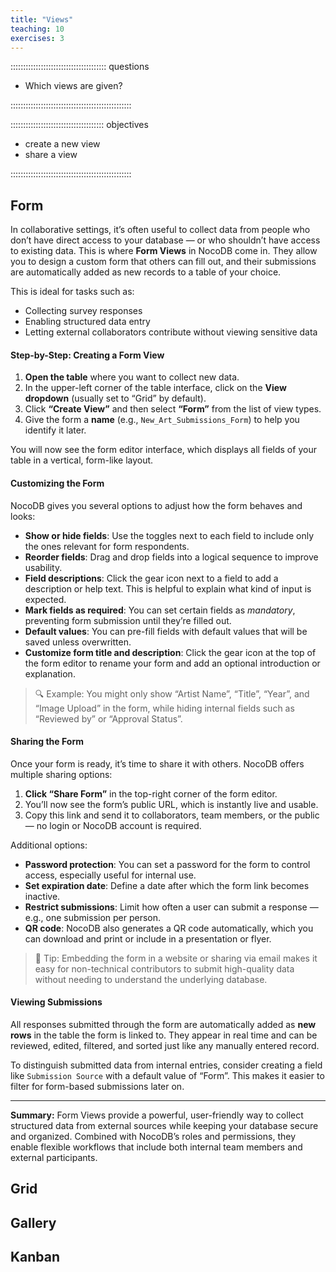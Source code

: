 ```yaml
---
title: "Views"
teaching: 10
exercises: 3
---
```


:::::::::::::::::::::::::::::::::::::: questions

- Which views are given?

::::::::::::::::::::::::::::::::::::::::::::::::

::::::::::::::::::::::::::::::::::::: objectives

- create a new view
- share a view

::::::::::::::::::::::::::::::::::::::::::::::::



## Form


In collaborative settings, it’s often useful to collect data from people who don’t have direct access to your database — or who shouldn’t have access to existing data. This is where **Form Views** in NocoDB come in. They allow you to design a custom form that others can fill out, and their submissions are automatically added as new records to a table of your choice.

This is ideal for tasks such as:

- Collecting survey responses
- Enabling structured data entry
- Letting external collaborators contribute without viewing sensitive data

#### Step-by-Step: Creating a Form View

1. **Open the table** where you want to collect new data.
2. In the upper-left corner of the table interface, click on the **View dropdown** (usually set to “Grid” by default).
3. Click **“Create View”** and then select **“Form”** from the list of view types.
4. Give the form a **name** (e.g., `New_Art_Submissions_Form`) to help you identify it later.

You will now see the form editor interface, which displays all fields of your table in a vertical, form-like layout.

#### Customizing the Form

NocoDB gives you several options to adjust how the form behaves and looks:

- **Show or hide fields**: Use the toggles next to each field to include only the ones relevant for form respondents.
- **Reorder fields**: Drag and drop fields into a logical sequence to improve usability.
- **Field descriptions**: Click the gear icon next to a field to add a description or help text. This is helpful to explain what kind of input is expected.
- **Mark fields as required**: You can set certain fields as *mandatory*, preventing form submission until they’re filled out.
- **Default values**: You can pre-fill fields with default values that will be saved unless overwritten.
- **Customize form title and description**: Click the gear icon at the top of the form editor to rename your form and add an optional introduction or explanation.

> 🔍 Example: You might only show “Artist Name”, “Title”, “Year”, and “Image Upload” in the form, while hiding internal fields such as “Reviewed by” or “Approval Status”.

#### Sharing the Form

Once your form is ready, it’s time to share it with others. NocoDB offers multiple sharing options:

1. **Click “Share Form”** in the top-right corner of the form editor.
2. You’ll now see the form’s public URL, which is instantly live and usable.
3. Copy this link and send it to collaborators, team members, or the public — no login or NocoDB account is required.

Additional options:

- **Password protection**: You can set a password for the form to control access, especially useful for internal use.
- **Set expiration date**: Define a date after which the form link becomes inactive.
- **Restrict submissions**: Limit how often a user can submit a response — e.g., one submission per person.
- **QR code**: NocoDB also generates a QR code automatically, which you can download and print or include in a presentation or flyer.

> 🎯 Tip: Embedding the form in a website or sharing via email makes it easy for non-technical contributors to submit high-quality data without needing to understand the underlying database.

#### Viewing Submissions

All responses submitted through the form are automatically added as **new rows** in the table the form is linked to. They appear in real time and can be reviewed, edited, filtered, and sorted just like any manually entered record.

To distinguish submitted data from internal entries, consider creating a field like `Submission Source` with a default value of “Form”. This makes it easier to filter for form-based submissions later on.

---

**Summary:** Form Views provide a powerful, user-friendly way to collect structured data from external sources while keeping your database secure and organized. Combined with NocoDB’s roles and permissions, they enable flexible workflows that include both internal team members and external participants.


## Grid


## Gallery


## Kanban
